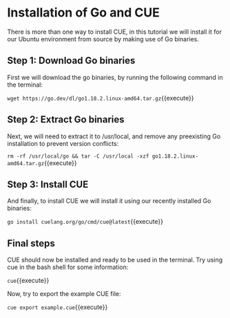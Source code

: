 # Installation of Go and CUE

There is more than one way to install CUE, in this tutorial we will install it for our Ubuntu environment from source by making use of Go binaries.

## Step 1: Download Go binaries
First we will download the go binaries, by running the following command in the terminal:

`wget https://go.dev/dl/go1.18.2.linux-amd64.tar.gz`{{execute}}

## Step 2: Extract Go binaries
Next, we will need to extract it to /usr/local, and remove any preexisting Go installation to prevent version conflicts:

`rm -rf /usr/local/go && tar -C /usr/local -xzf go1.18.2.linux-amd64.tar.gz`{{execute}}

## Step 3: Install CUE

And finally, to install CUE we will install it using our recently installed Go binaries:

`go install cuelang.org/go/cmd/cue@latest`{{execute}}

## Final steps

CUE should now be installed and ready to be used in the terminal. Try using cue in the bash shell for some information:

`cue`{{execute}}

Now, try to export the example CUE file:

`cue export example.cue`{{execute}}
